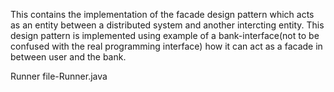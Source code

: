 This contains the implementation of the facade design pattern which acts as an entity between a distributed system and another intercting entity.
This design pattern is implemented using example of a bank-interface(not to be confused with the real programming interface) how it can act as a facade in between user and the bank. 


Runner file-Runner.java
